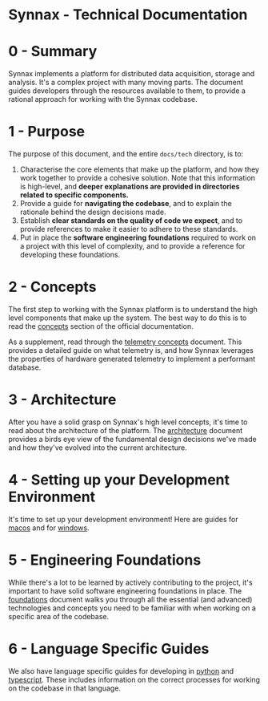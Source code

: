 # Synnax - Technical Documentation

# 0 - Summary

Synnax implements a platform for distributed data acquisition, storage and analysis.
It's a complex project with many moving parts. The document guides developers through
the resources available to them, to provide a rational approach for working with the
Synnax codebase.

# 1 - Purpose

The purpose of this document, and the entire `docs/tech` directory, is to:

1. Characterise the core elements that make up the platform, and how they work together
   to provide a cohesive solution. Note that this information is high-level, and
   **deeper explanations are provided in directories related to specific components.**
2. Provide a guide for **navigating the codebase**, and to explain the rationale behind
   the design decisions made.
3. Establish **clear standards on the quality of code we expect**, and to provide
   references to make it easier to adhere to these standards.
4. Put in place the **software engineering foundations** required to work on a project
   with this level of complexity, and to provide a reference for developing these
   foundations.

# 2 - Concepts

The first step to working with the Synnax platform is to understand the high level
components that make up the system. The best way to do this is to read the
[concepts](https://docs.synnaxlabs.com/reference/concepts/overview) section of the
official documentation.

As a supplement, read through the [telemetry concepts](telemetry.md) document. This
provides a detailed guide on what telemetry is, and how Synnax leverages the properties
of hardware generated telemetry to implement a performant database.

# 3 - Architecture

After you have a solid grasp on Synnax's high level concepts, it's time to read about
the architecture of the platform. The [architecture](architecture.md) document provides
a birds eye view of the fundamental design decisions we've made and how they've evolved
into the current architecture.

# 4 - Setting up your Development Environment

It's time to set up your development environment! Here are guides for
[macos](setup-macos.md) and for [windows](setup-windows.md).

# 5 - Engineering Foundations

While there's a lot to be learned by actively contributing to the project, it's
important to have solid software engineering foundations in place. The
[foundations](foundations.md) document walks you through all the essential (and
advanced) technologies and concepts you need to be familiar with when working on a
specific area of the codebase.

# 6 - Language Specific Guides

We also have language specific guides for developing in [python](./python/python.md) and
[typescript](./typescript/typescript.md). These includes information on the correct
processes for working on the codebase in that language.
